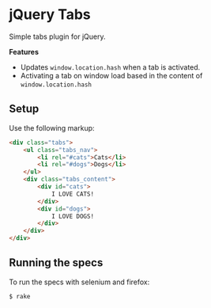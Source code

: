# jQuery Tabs
Simple tabs plugin for jQuery.

**Features**

* Updates `window.location.hash` when a tab is activated.
* Activating a tab on window load based in the content of `window.location.hash`

## Setup
Use the following markup:

```html
<div class="tabs">
    <ul class="tabs_nav">
        <li rel="#cats">Cats</li>
        <li rel="#dogs">Dogs</li>
    </ul>
    <div class="tabs_content">
        <div id="cats">
            I LOVE CATS!
        </div>
        <div id="dogs">
            I LOVE DOGS!
        </div>
    </div>
</div>
```

## Running the specs
To run the specs with selenium and firefox:

```bash
$ rake
```
